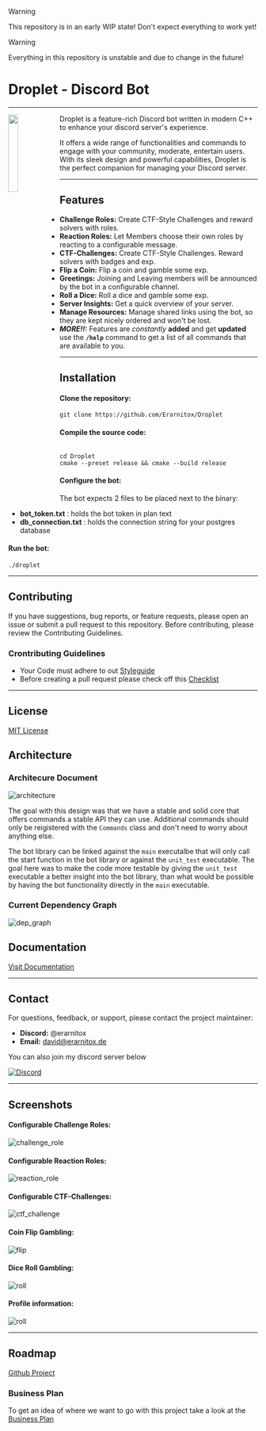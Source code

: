 > [!WARNING]
> This repository is in an early WIP state! Don't expect everything to work yet!

> [!WARNING]
> Everything in this repository is unstable and due to change in the future!

# Droplet - Discord Bot
---
<img src="res/logo.png" width="20%" align="left"></img>

Droplet is a feature-rich Discord bot written in modern C++ to enhance your discord server's experience. 

It offers a wide range of functionalities and commands to engage with your community, moderate, entertain users.
With its sleek design and powerful capabilities, Droplet is the perfect companion for managing your Discord server.


---

## Features

- **Challenge Roles:** Create CTF-Style Challenges and reward solvers with roles.
- **Reaction Roles:** Let Members choose their own roles by reacting to a configurable message.
- **CTF-Challenges:** Create CTF-Style Challenges. Reward solvers with badges and exp.
- **Flip a Coin:** Flip a coin and gamble some exp.
- **Greetings:** Joining and Leaving members will be announced by the bot in a configurable channel.
- **Roll a Dice:** Roll a dice and gamble some exp.
- **Server Insights:** Get a quick overview of your server.
- **Manage Resources:** Manage shared links using the bot, so they are kept nicely ordered and won't be lost.
- ***MORE!!:*** Features are *constantly* **added** and get **updated** use the **`/help`** command to get a list of all commands that are available to you.

---

## Installation

#### Clone the repository:

```shell
git clone https://github.com/Erarnitox/Droplet
```

#### Compile the source code:

```shell

cd Droplet
cmake --preset release && cmake --build release
```

#### Configure the bot:

The bot expects 2 files to be placed next to the binary:
- **bot_token.txt** : holds the bot token in plan text
- **db_connection.txt** : holds the connection string for your postgres database


#### Run the bot:

```shell
./droplet
```

---

## Contributing

If you have suggestions, bug reports, or feature requests, please open an issue or submit a pull request to this repository.
Before contributing, please review the Contributing Guidelines.

### Crontributing Guidelines
- Your Code must adhere to out [Styleguide](./docs/styleguide.md)
- Before creating a pull request please check off this [Checklist](./docs/checklist.md)

---

## License

[MIT License](./LICENSE)

## Architecture
### Architecure Document
![architecture](docs/architecture.png)

The goal with this design was that we have a stable and solid core that offers commands a stable API they can use. Additional commands should only be reigistered with the `Commands` class and don't need to worry about anything else.

The bot library can be linked against the `main` executalbe that will only call the start function in the bot library or against the `unit_test` executable. The goal here was to make the code more testable by giving the `unit_test` executable a better insight into the bot library, than what would be possible by having the bot functionality directly in the `main` executable.

### Current Dependency Graph
![dep_graph](docs/dep_graph.png)

## Documentation
[Visit Documentation](https://droplet.erarnitox.de/doxygen/html/)

---

## Contact

For questions, feedback, or support, please contact the project maintainer:

- **Discord:** @erarnitox
- **Email:** david@erarnitox.de

You can also join my discord server below

[![Discord](https://dcbadge.vercel.app/api/server/T3YvMPkZEd)](https://discord.dropsoft.org)

---

## Screenshots

#### Configurable Challenge Roles:
![challenge_role](docs/screenshots/challenge_role.png)

#### Configurable Reaction Roles:
![reaction_role](docs/screenshots/reaction_role.png)

#### Configurable CTF-Challenges:
![ctf_challenge](docs/screenshots/ctf_challenge.png)

#### Coin Flip Gambling:
![flip](docs/screenshots/flip.png)

#### Dice Roll Gambling:
![roll](docs/screenshots/roll.png)

#### Profile information:
![roll](docs/screenshots/profile.png)

---

## Roadmap
[Github Project](https://github.com/users/Erarnitox/projects/1/views/1)

### Business Plan
To get an idea of where we want to go with this project take a look at the [Business Plan](./docs/business_plan.md)